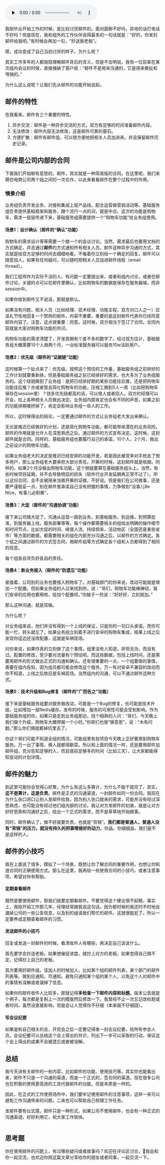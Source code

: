 <audio id="audio" title="02丨沟通：邮件那么重要，你还在轻视邮件吗？" controls="" preload="none"><source id="mp3" src="https://static001.geekbang.org/resource/audio/0e/83/0e5f16a5e6504ba16ca195c838a73083.mp3"></audio>

我刚毕业开始工作的时候，是比较讨厌邮件的。面对面聊不好吗，异地的话打电话不好吗？但是现在，我和组外的工作伙伴说得最多的一句话就是：“好的，你发封邮件给我吧。”有时候会再加一句，“抄送我老板”。

嗯，成功变成了自己当初讨厌的样子。为什么呢？

其实工作多年的人都隐隐理解邮件背后的含义，但是不会明说。我有一位前辈在某次组内会议的时候，直接捅破了窗户纸：“邮件不是用来沟通的，它是用来撕扯和甩锅的。”

为什么这么说呢？让我们先从邮件的功能开始说起。

## 邮件的特性

在我看来，邮件有三个重要的特性。

1. 异步交流：邮件是一种异步交流的方式，双方有足够的时间准备邮件内容。
1. 无法修改：邮件内容无法修改，这是邮件可靠的基石。
1. 方便扩散：邮件有邮件组，可以很方便地把相关人员加进来，并且保留邮件历史记录。

## 邮件是公司内部的合同

下面我们开始聊有意思的。邮件，其实就是一种简易版的合同。在这里呢，我们来模仿电商公司两个组之间的一次合作，以此来看看邮件在整个过程中的作用。

### 情景介绍

业务组负责开发业务，对接和集成上层产品线，配合运营做营销活动等。基础服务组负责提供基础框架和服务，蹭个流行一点的词，就是中台。这次的功能是购物车，需求一层层传递下来，基础服务组需要提供一个“购物车功能”给业务组使用。

#### 场景1：设计确认（邮件的“确认”功能）

购物车的需求设计等等需要一个接一个的会议讨论。当然，需求最后也要用文档的方式确定，并且通过**邮件**的方式通知所有相关人员。邮件这种异步沟通的方式，其实就是给双方足够的时间去细细地看，不催着你立刻给一个确定的回复。邮件可以随意加人，如果有任何疑问，可以随时把相关人员加进邮件线程（email thread）。

我们工程师作为实际干活的人，有问题一定要提出来，或者和组内讨论，或者在邮件讨论。关键的点可以在邮件里确认，比如购物车的数据是保存在服务器端，而非session中。

如果你收到邮件又不说话，那就是默认。

如果没有问题，相关人员（比如经理、技术经理、功能主程、双方对口人之一）应该礼节性地回复一个赞扬的邮件，内容不重要，重要的是这封邮件代表你已经同意邮件内容了。注意，这点很重要：同意。这时候，双方相当于签订了合同，合同内容就是大家对购物车功能的共识。

购物车功能的需求清楚了，开发周期有个差不多的数字了。经过双方估计，基础服务组大概需要10个人做两个月，一台标准服务器可以服务10w活跃用户。

#### 场景2：优先级（邮件的“证据链”功能）

这时候第一个扯点来了：优先级。按照这个预估的工作量，基础服务组之前排好的工作计划就要重新排。但是基础服务组之前已经排好的需求，也大多为了业务组服务的。这个球就踢到了业务组：是把已经排好期的某些功能往后推，还是把购物车功能往后推？亦或者暂且简化购物车的功能，压缩工期到5人一周（比如把购物车保存在session里）？钱多优先级都高的话，可以借人或者招人。双方的经理可以开会，拉上各种相关人员做出决定。业务组内部肯定也会有不同的声音，如果之前的功能排期被挤掉了，肯定会影响业务组一些人的工作。

所以，这时候得出的结论，一定要通过邮件的方式让业务组老大发出来确认。

无论是推迟已经做好的计划，还是简化购物车功能，都可能带来潜在的业务风险。邮件的作用就是允许人在深思熟虑之后，通过邮件的方式宣布决定。这时候，这封邮件就是合同。同样的，基础服务组也要履行自己的承诺，10个人，2个月，做出之前设计的购物车功能。

如果业务组老大的决定是推迟已经安排的功能开发，若是因此被竞争对手抢走了很多用户，那么业务组老大要承担大部分责任。开撕的时候，这封邮件就是依据。同样的，如果2个月没做出购物车功能，这个锅就要算在基础服务组头上。当然，有些时候项目延期，并不会导致明显的损失（软件行业开发延期再正常不过了）。所以这份合同，会不会被用来当做开撕的证据，不好说。但是我们在公司做事，还是要严谨稳妥一点，别在邮件里承诺自己没有把握的事情，力争做到“没事儿Be Nice，有事儿必耐撕”。

#### 场景3：大促（邮件的“沟通协调”功能）

接下来公司搞大促了。沟通从运营一路到业务，到基础服务，到运维，到预算批准，到服务器上线，服务部署等等，每个操作都需要相关的组给出明确的操作细节和时间节点，比如大促的时间、峰值人流、持续频率、活动地区（全国还是某些省市）等方面的数据，都需要相关的组在内部充分沟通之后，以邮件的方式确定。各个组之间通过邮件的方式签合同，用邮件组等方式确定各个组和人员都得到了相同的信息。

每个组各自背负好各自的责任。

#### 场景4：新业务接入（邮件的“防遗忘”功能）

紧接着，公司别的业务也要接入购物车了。对基础部门的你来说，改动可能就是增加一个配置。但如果业务组的人过来找到你，说：“哥们，购物车功能棒棒哒，我们安卓的应用也要用啦，给加个配置呗。”你脑子一热说：“好好好，立刻就加。”

那么这种沟通，就是双输。

为什么呢？

对业务组来说，他们并没有得到一个上线的保证，只是你的一句口头承诺。而你可能一忙，转头就忘了。如果业务组立刻着手进行安卓的购物车集成，结果上线之后发现你这边还没改配置，这就是车祸现场。

对你来说，如果你真的立刻做了这个事情，组里没有人知道，非但无功，而且有过。配置的修改，至少要对流量有个预估吧。而这些数据，包括上线时间，还是需要用邮件的形式做出正式的沟通和确认。还有很重要的一点，一个组要做的事情，需要在组内告知，因为组员都可能会修改这个服务，万一有对安卓不兼容的改动而你不知道，上线之后依旧是车祸现场。当然组内的沟通，可以不通过邮件这种方式。

#### 场景5：技术升级和Bug修复（邮件的“广而告之”功能）

接下来是基础服务组要对服务做改动，可能是一个Bug的修复，也可能是技术升级，比如增加一层Redis缓存。发布的时候，服务的可用性可能会受到影响。作为基础服务组的你，如果只是走到业务组那边，找个相熟的人问：“哥们，今天晚上我们做个升级，购物车大概停服一个小时。”你哥们也很“够意思”，说：“木有问题。”那么你们俩就都掉坑里去了。

你这个哥们可能不知道全组的情况，可能组里有些项目今天晚上正好要用到购物车服务。万一出了事情，俩人就都得歇菜。所以和上面的情况一样，还是要用邮件加邮件组，充分告知足够的人，而且提前足够多的时间（比如三天），让大家都能得知变动的计划详情。

## 邮件的魅力

到这里可能你会觉得心好累，为什么有这么多算计，为什么不能干就完了。其实，**这不是算计，这是负责**。邮件是正式的沟通渠道，一封邮件如同一份合同。我现在为什么张口闭口让别人发邮件给我，因为别人张口就来的需求，可能并没有经过深思熟虑，也可能没有经过他们组内部的讨论。我让对方发邮件的初衷，就是让对方好好思索和沟通好之后，给出一个正式的需求，而不是草草地开始做事。

同时，邮件确认了，做不好就要负责，也就是“背锅”。**我们都是普通人，普通人没有“背锅”的压力，就没有持久的把事情做好的动力**。你品，你细细品，我们是不是这样的人。

## 邮件的小技巧

我在上面说了很多，模拟了一个场景，既想让你了解合同的重要作用，也想让你知道合同的正确使用方式。那么在这里，我再给一些使用合同的小技巧，或者注意事项，希望对你有帮助。

#### 定期查看邮件

既然是要使用邮件，那我们就要定期看邮件。不要觉得这个建议很不起眼，事实上，我刚开始工作那几年，经理经常跟我说这句话。因为那时候的我还时不时地会漏掉公司的一些公告信息，以及别的组请我们帮忙的邮件。这就很尴尬了。所以一定要养成定期查看邮件的习惯。

#### 发送邮件的小技巧

回复或发送一封邮件的时候，看清收件人有哪些，再决定自己该说什么。

首先要学会抄送老板。如果想催促进度，就抄上对方的老板。如果觉得自己搞不定，记得抄上自己的老板。

其次要用好邮件组，该加人的时候加人，比如某个组的邮件列表，某个部门的邮件列表等。做到应通知，尽通知。避免只通知某个组的某个人，以免这个人对邮件中的事情有误解或者漏掉了信息。

如果你的邮件收件人比较多，那就记得**多检查一下邮件内容和标题**。版本公告就是个例子，每次都是复制上一次的模版然后修改一下。我曾经不止一次忘记改标题或者时间，虽然没直接影响，但是会让人觉得你不仔细（本来就不仔细囧）。

#### 写会议纪要

如果是和自己相关的会，开完会之后一定要记得发一封会议纪要，给所有参会人员。会议纪要可以总结这个会上得出的共识，列出下一步可以采取的行动，保证这个会上得出的成果不会被遗忘或者被误解。

## 总结

我今天讲有关邮件的一些内容，比如邮件的功能、使用技巧等。其实你也能看出来，邮件不只是一个沟通的渠道，而是一个正式的，签合同的渠道。现在很多公司也在积极的使用更高效的工具代替邮件的功能，但是本质是一样的。

因此，在正式的工作使用场所中，我们要牢记使用邮件的注意事项，这样一来可以避免工作沟通带来的问题，二来也可以帮助自己梳理工作任务。

发邮件要有仪式感。邮件只是一种形式，如果公司不使用邮件，也会有一种正式的沟通渠道。好好利用它，祝大家工作愉快。

<img src="https://static001.geekbang.org/resource/image/fa/fc/fafa86315896fe947c68eaf1872bdcfc.jpg" alt="">

## 思考题

你在使用邮件的问题上，有过哪些疑问或者故事吗？欢迎在评论区讨论，我会和你一起交流，也欢迎你把这篇文章分享给你的朋友或者同事，一起交流一下。
